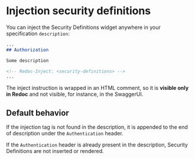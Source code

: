 # Injection security definitions

You can inject the Security Definitions widget anywhere in your specification `description`:

```markdown
...
## Authorization

Some description

<!-- Redoc-Inject: <security-definitions> -->
...
```
The inject instruction is wrapped in an HTML comment,
so it is **visible only in Redoc** and not visible, for instance, in the SwaggerUI.

## Default behavior

If the injection tag is not found in the description, it is appended to the end
of description under the `Authentication` header.

If the `Authentication` header is already present in the description,
Security Definitions are not inserted or rendered.
